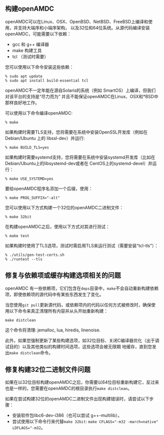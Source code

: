 构建openAMDC
------------

openAMDC可以在Linux、OSX、OpenBSD、NetBSD、FreeBSD上编译和使用，并支持大端序和小端序架构，
以及32位和64位系统。从源代码编译安装openAMDC，可能需要以下依赖：

- gcc 和 g++ 编译器
- make 构建工具
- tcl （测试时需要）

您可以使用以下命令安装这些依赖：

    % sudo apt update
    % sudo apt install build-essential tcl

openAMDC不一定年能在源自Solaris的系统（例如 SmartOS）上编译，但我们对该平台的支持是“尽力而为”
并且不能保证openAMDC在Linux、OSX和*BSD中那样良好地工作。

可以使用以下命令编译openAMDC:

    % make

如果构建时需要TLS支持，您将需要在系统中安装OpenSSL开发库（例如在 Debian/Ubuntu 上的 libssl-dev）并运行:

    % make BUILD_TLS=yes

如果构建时需要systemd支持，您将需要在系统中安装systemd开发库（比如在 Debian/Ubuntu上的libsystemd-dev或者在
CentOS上的systemd-devel）并运行：

    % make USE_SYSTEMD=yes

要给openAMDC程序名添加一个后缀，使用：

    % make PROG_SUFFIX="-alt"

您可以使用以下方式构建一个32位的openAMDC二进制文件：

    % make 32bit

在构建openAMDC之后，使用以下方式对其进行测试：

    % make test

如果构建时使用了TLS选项，测试时需启用TLS来运行测试（需要安装“tcl-tls”）：

    % ./utils/gen-test-certs.sh
    % ./runtest --tls


修复与依赖项或缓存构建选项相关的问题
---------

openAMDC 有一些依赖项，它们包含在`deps`目录中，`make`不会自动重新构建依赖项，即使依赖项的源代码中有某些东西发生了变化。

当您使用`git pull`更新源代码，或依赖项内的代码以任何方式被修改时，确保使用以下命令来真正清理所有内容并从头开始重新构建：

    make distclean

这个命令将清理: jemalloc, lua, hiredis, linenoise.

此外，如果您强制更新了某些构建选项，如32位目标、关闭C编译器优化（出于调试目的）以及其他类似的构建时间选项，这些选项会被无限期
地缓存，直到您发出`make distclean`命令。

修复构建32位二进制文件问题
---------


如果在以32位目标构建openAMDC之后，你需要以64位目标重新构建它，反过来也是一样的，您需要在openAMDC的根目录执行`make distclean`。

如果在尝试构建32位的openAMDC二进制文件出现构建错误时，请尝试以下步骤：

* 安装软件包libc6-dev-i386（也可以尝试 g++-multilib）。
*  尝试使用以下命令行来代替`make 32bit`: `make CFLAGS="-m32 -march=native" LDFLAGS="-m32`。

